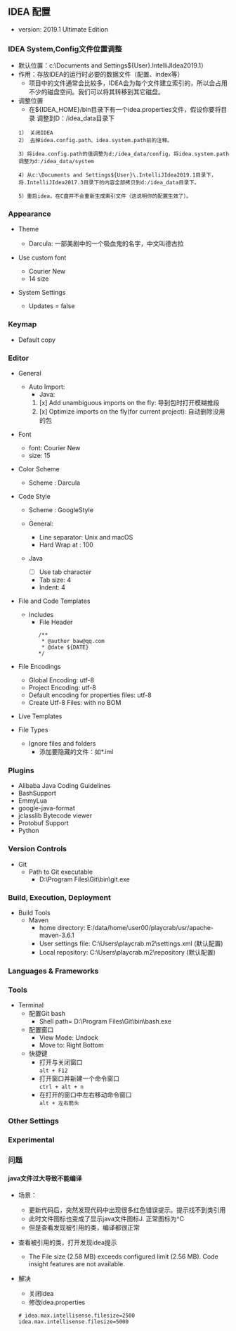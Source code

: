## IDEA 配置
 * version: 2019.1 Ultimate Edition
 
### IDEA System,Config文件位置调整
 * 默认位置：c:\Documents and Settings\${User}\.IntelliJIdea2019.1）
 * 作用：存放IDEA的运行时必要的数据文件（配置、index等）
   + 项目中的文件通常会比较多，IDEA会为每个文件建立索引的，所以会占用不少的磁盘空间。我们可以将其转移到其它磁盘。
 * 调整位置
   + 在${IDEA_HOME}/bin目录下有一个idea.properties文件，假设你要将目录 调整到D：/idea_data目录下
   ``` 
   1） 关闭IDEA
   2） 去掉idea.config.path、idea.system.path前的注释。
   
   3）将idea.config.path的值调整为d:/idea_data/config，将idea.system.path调整为d:/idea_data/system
   
   4）从c:\Documents and Settings${User}\.IntelliJIdea2019.1目录下，将.IntelliJIdea2017.3目录下的内容全部拷贝到d:/idea_data目录下。
   
   5）重启idea，在C盘并不会重新生成索引文件（这说明你的配置生效了）。
   ```

### Appearance
 * Theme
   + Darcula: 一部美剧中的一个吸血鬼的名字，中文叫德古拉
   
 * Use custom font
   + Courier New 
   + 14 size
 * System Settings
   + Updates = false
 
### Keymap
 * Default copy
 
### Editor
 * General
   + Auto Import:
     - Java: 
     1. [x] Add unambiguous imports on the fly: 导到包时打开模糊推段
     2. [x] Optimize imports on the fly(for current project): 自动删除没用的包
 * Font
   + font: Courier New
   + size: 15
 * Color Scheme
   + Scheme : Darcula
 * Code Style
   + Scheme : GoogleStyle
   + General:
     - Line separator: Unix and macOS
     - Hard Wrap at : 100
   
   + Java
     - [ ] Use tab character
     - Tab size: 4
     - Indent: 4
       
   
 * File and Code Templates
   + Includes
     - File Header
     ``` 
        /**  
         * @author baw@qq.com
         * @date ${DATE}
        */
     ```
 * File Encodings
   + Global Encoding: utf-8
   + Project Encoding: utf-8
   + Default encoding for properties files: utf-8
   + Create Utf-8 Files: with no BOM
 
 * Live Templates
 
 * File Types
   + Ignore files and folders
     - 添加要隐藏的文件：如*.iml
 

   
 

### Plugins
* Alibaba Java Coding Guidelines
* BashSupport
* EmmyLua
* google-java-format
* jclasslib Bytecode viewer
* Protobuf Support
* Python 


### Version Controls
 * Git
   + Path to Git executable
     - D:\Program Files\Git\bin\git.exe
     
### Build, Execution, Deployment
 * Build Tools
   + Maven
     - home directory: E:/data/home/user00/playcrab/usr/apache-maven-3.6.1
     - User settings file: C:\Users\playcrab\.m2\settings.xml (默认配置)
     - Local repository: C:\Users\playcrab\.m2\repository (默认配置)
   
### Languages & Frameworks
 
 
### Tools
 * Terminal
   + 配置Git bash
        - Shell path= D:\Program Files\Git\bin\bash.exe
   + 配置窗口
        - View Mode: Undock
        - Move to: Right Bottom
   + 快捷键
        - 打开与关闭窗口  
        `alt + F12` 
        - 打开窗口并新建一个命令窗口  
        `ctrl + alt + n` 
        - 在打开的窗口中左右移动命令窗口  
        `alt + 左右箭头` 
        
### Other Settings

### Experimental


### 问题

#### java文件过大导致不能编译
 * 场景：
   + 更新代码后，突然发现代码中出现很多红色错误提示。提示找不到类引用
   + 此时文件图标也变成了显示java文件图标J. 正常图标为^C
   + 但是查看发现被引用的类，编译都很正常

 * 查看被引用的类，打开发现idea提示
   + The File size (2.58 MB) exceeds configured limit (2.56 MB). Code insight features are not available.

 * 解决
   + 关闭idea
   + 修改idea.properties
    ```
    # idea.max.intellisense.filesize=2500
    idea.max.intellisense.filesize=5000
    ```

    

